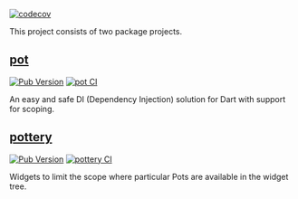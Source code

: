 [![codecov](https://codecov.io/gh/kaboc/pot/branch/main/graph/badge.svg?token=YZMCN6WZKM)](https://codecov.io/gh/kaboc/pot)

This project consists of two package projects.

## [pot](https://github.com/kaboc/pot/tree/main/packages/pot)

[![Pub Version](https://img.shields.io/pub/v/pot?label=pot)](https://pub.dev/packages/pot)
[![pot CI](https://github.com/kaboc/pot/actions/workflows/pot.yml/badge.svg)](https://github.com/kaboc/pot/actions/workflows/pot.yml)

An easy and safe DI (Dependency Injection) solution for Dart with support for scoping.

## [pottery](https://github.com/kaboc/pot/tree/main/packages/pottery)

[![Pub Version](https://img.shields.io/pub/v/pottery?label=pottery)](https://pub.dev/packages/pottery)
[![pottery CI](https://github.com/kaboc/pot/actions/workflows/pottery.yml/badge.svg)](https://github.com/kaboc/pot/actions/workflows/pottery.yml)

Widgets to limit the scope where particular Pots are available in the widget tree.
